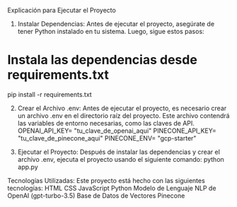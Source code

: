 Explicación para Ejecutar el Proyecto

1. Instalar Dependencias:
Antes de ejecutar el proyecto, asegúrate de tener Python instalado en tu sistema. Luego, sigue estos pasos:
# Instala las dependencias desde requirements.txt
pip install -r requirements.txt

2. Crear el Archivo .env:
Antes de ejecutar el proyecto, es necesario crear un archivo .env en el directorio raíz del proyecto. Este archivo contendrá las variables de entorno necesarias, como las claves de API.
OPENAI_API_KEY= "tu_clave_de_openai_aqui"
PINECONE_API_KEY= "tu_clave_de_pinecone_aqui"
PINECONE_ENV= "gcp-starter"

3. Ejecutar el Proyecto:
Después de instalar las dependencias y crear el archivo .env, ejecuta el proyecto usando el siguiente comando:
python app.py


Tecnologías Utilizadas:
Este proyecto está hecho con las siguientes tecnologías:
HTML
CSS
JavaScript
Python
Modelo de Lenguaje NLP de OpenAI (gpt-turbo-3.5)
Base de Datos de Vectores Pinecone
